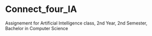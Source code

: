 # Connect_four_IA
Assignement for Artificial Intelligence class, 2nd Year, 2nd Semester, Bachelor in Computer Science

